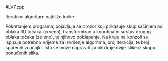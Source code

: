 #LV7.cpp

Iterativni algoritam najbliže točke

Pokretanjem programa, pojavljuje se prozor koji prikazuje skup sačinjem od oblaka 3D točaka (crveno), transformiran u koordinatni sustav drugog oblaka točaka (zeleno), te njihovo poklapanje. Na kraju na konzoli se ispisuje potrebno vrijeme za izvršenje algoritma, broj iteracija, te broj sparenih značajki. Isto se može napraviti za bilo koje dvije slike iz skupa ponuđenih slika.
